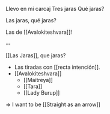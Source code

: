 Llevo en mi carcaj
Tres jaras
Qué jaras?

Las jaras,
    qué jaras?

Las de [[Avalokiteshvara]]!

--

[[Las Jaras]], que jaras?
  - Las tiradas con [[recta intención]].
  - [[Avalokiteshvara]]
    - [[Maitreya]]
    - [[Tara]]
    - [[Lady Burup]]

=> I want to be [[Straight as an arrow]]
